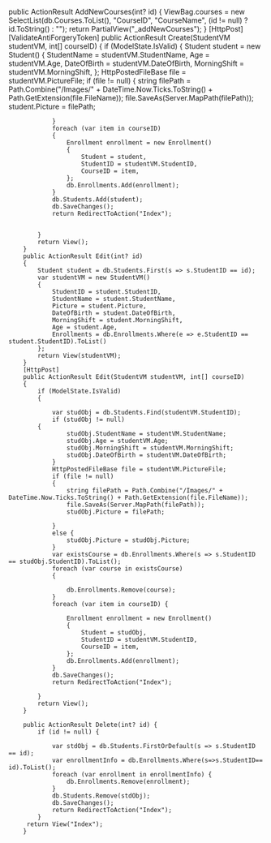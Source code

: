  public ActionResult AddNewCourses(int? id)
        {
            ViewBag.courses = new SelectList(db.Courses.ToList(), "CourseID", "CourseName", (id != null) ? id.ToString() : "");
            return PartialView("_addNewCourses");
        }
        [HttpPost]
        [ValidateAntiForgeryToken]
        public ActionResult Create(StudentVM studentVM, int[] courseID)
        {
            if (ModelState.IsValid)
            {
                Student student = new Student()
                {
                    StudentName = studentVM.StudentName,
                    Age = studentVM.Age,
                    DateOfBirth = studentVM.DateOfBirth,
                    MorningShift = studentVM.MorningShift,
                };
                HttpPostedFileBase file = studentVM.PictureFile;
                if (file != null)
                {
                    string filePath = Path.Combine("/Images/" + DateTime.Now.Ticks.ToString() + Path.GetExtension(file.FileName));
                    file.SaveAs(Server.MapPath(filePath));
                    student.Picture = filePath;

                }
                foreach (var item in courseID) 
                {
                    Enrollment enrollment = new Enrollment() 
                    {
                        Student = student,
                        StudentID = studentVM.StudentID,
                        CourseID = item,
                    };
                    db.Enrollments.Add(enrollment);
                }
                db.Students.Add(student);
                db.SaveChanges();
                return RedirectToAction("Index");


            }
            return View();
        }
        public ActionResult Edit(int? id)
        {
            Student student = db.Students.First(s => s.StudentID == id);
            var studentVM = new StudentVM()
            {
                StudentID = student.StudentID,
                StudentName = student.StudentName,
                Picture = student.Picture,
                DateOfBirth = student.DateOfBirth,
                MorningShift = student.MorningShift,
                Age = student.Age,
                Enrollments = db.Enrollments.Where(e => e.StudentID == student.StudentID).ToList()
            };
            return View(studentVM);
        }
        [HttpPost]
        public ActionResult Edit(StudentVM studentVM, int[] courseID)
        {
            if (ModelState.IsValid)
            {

                var studObj = db.Students.Find(studentVM.StudentID);
                if (studObj != null)
            {
                    studObj.StudentName = studentVM.StudentName;
                    studObj.Age = studentVM.Age;
                    studObj.MorningShift = studentVM.MorningShift;
                    studObj.DateOfBirth = studentVM.DateOfBirth;
                }
                HttpPostedFileBase file = studentVM.PictureFile;
                if (file != null)
                {
                    string filePath = Path.Combine("/Images/" + DateTime.Now.Ticks.ToString() + Path.GetExtension(file.FileName));
                    file.SaveAs(Server.MapPath(filePath));
                    studObj.Picture = filePath;

                }
                else {
                    studObj.Picture = studObj.Picture;
                }
                var existsCourse = db.Enrollments.Where(s => s.StudentID == studObj.StudentID).ToList();
                foreach (var course in existsCourse)
                {

                    db.Enrollments.Remove(course);
                }
                foreach (var item in courseID) {

                    Enrollment enrollment = new Enrollment()
                    {
                        Student = studObj,
                        StudentID = studentVM.StudentID,
                        CourseID = item,
                    };
                    db.Enrollments.Add(enrollment);
                }
                db.SaveChanges();
                return RedirectToAction("Index");

            }
            return View();
        }

        public ActionResult Delete(int? id) {
            if (id != null) {

                var stdObj = db.Students.FirstOrDefault(s => s.StudentID == id);
                var enrollmentInfo = db.Enrollments.Where(s=>s.StudentID== id).ToList();
                foreach (var enrollment in enrollmentInfo) {
                    db.Enrollments.Remove(enrollment);
                }
                db.Students.Remove(stdObj);
                db.SaveChanges();
                return RedirectToAction("Index");
            }
         return View("Index");
        }

